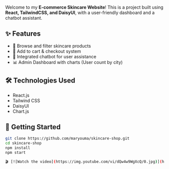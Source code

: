 Welcome to my **E-commerce Skincare Website**! This is a project built using **React, TailwindCSS, and DaisyUI**, with a user-friendly dashboard and a chatbot assistant.
 
## ✨ Features
 
- 🧴 Browse and filter skincare products
- 🛒 Add to cart & checkout system
- 💬 Integrated chatbot for user assistance
- 📊 Admin Dashboard with charts (User count by city)
 
## 🛠️ Technologies Used
 
- React.js
- Tailwind CSS
- DaisyUI
- Chart.js
 
## 🚀 Getting Started
 
```bash
git clone https://github.com/maryouma/skincare-shop.git
cd skincare-shop
npm install
npm start

🎬 [![Watch the video](https://img.youtube.com/vi/dQw4w9WgXcQ/0.jpg)](https://www.youtube.com/watch?v=dQw4w9WgXcQ)


